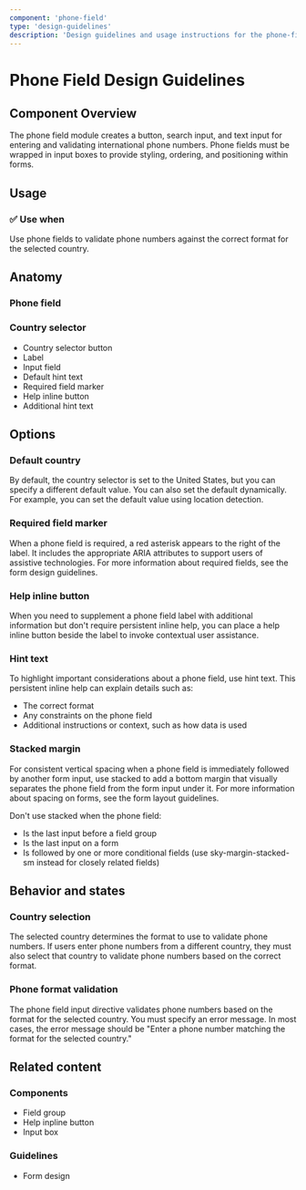 ```yaml
---
component: 'phone-field'
type: 'design-guidelines'
description: 'Design guidelines and usage instructions for the phone-field component extracted from SKY UX documentation.'
---
```


# Phone Field Design Guidelines

## Component Overview
The phone field module creates a button, search input, and text input for entering and validating international phone numbers. Phone fields must be wrapped in input boxes to provide styling, ordering, and positioning within forms.

## Usage

### ✅ Use when

Use phone fields to validate phone numbers against the correct format for the selected country.

## Anatomy

### Phone field

### Country selector

- Country selector button
- Label
- Input field
- Default hint text
- Required field marker
- Help inline button
- Additional hint text

## Options

### Default country

By default, the country selector is set to the United States, but you can specify a different default value. You can also set the default dynamically. For example, you can set the default value using location detection.

### Required field marker

When a phone field is required, a red asterisk appears to the right of the label. It includes the appropriate ARIA attributes to support users of assistive technologies. For more information about required fields, see the form design guidelines.

### Help inline button

When you need to supplement a phone field label with additional information but don't require persistent inline help, you can place a help inline button beside the label to invoke contextual user assistance.

### Hint text

To highlight important considerations about a phone field, use hint text. This persistent inline help can explain details such as:

- The correct format
- Any constraints on the phone field
- Additional instructions or context, such as how data is used

### Stacked margin

For consistent vertical spacing when a phone field is immediately followed by another form input, use stacked to add a bottom margin that visually separates the phone field from the form input under it. For more information about spacing on forms, see the form layout guidelines.

Don't use stacked when the phone field:

- Is the last input before a field group
- Is the last input on a form
- Is followed by one or more conditional fields (use sky-margin-stacked-sm instead for closely related fields)

## Behavior and states

### Country selection

The selected country determines the format to use to validate phone numbers. If users enter phone numbers from a different country, they must also select that country to validate phone numbers based on the correct format.

### Phone format validation

The phone field input directive validates phone numbers based on the format for the selected country. You must specify an error message. In most cases, the error message should be "Enter a phone number matching the format for the selected country."

## Related content

### Components

- Field group
- Help inpline button
- Input box

### Guidelines

- Form design